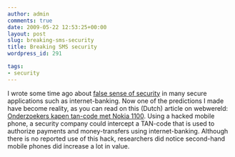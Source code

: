 ```yaml
---
author: admin
comments: true
date: 2009-05-22 12:53:25+00:00
layout: post
slug: breaking-sms-security
title: Breaking SMS security
wordpress_id: 291

tags:
- security
---
```


I wrote some time ago about [false sense of security](/wp-admin/post.php?action=edit&post=121) in many secure applications such as internet-banking. Now one of the predictions I made have become reality, as you can read on this (Dutch) article on webwereld: [Onderzoekers kapen tan-code met Nokia 1100](http://webwereld.nl/nieuws/58572/onderzoekers-kapen-tan-code-met-nokia-1100.html).
Using a hacked mobile phone, a security company could intercept a TAN-code that is used to authorize payments and money-transfers using internet-banking. Although there is no reported use of this hack, researchers did notice second-hand mobile phones did increase a lot in value.
